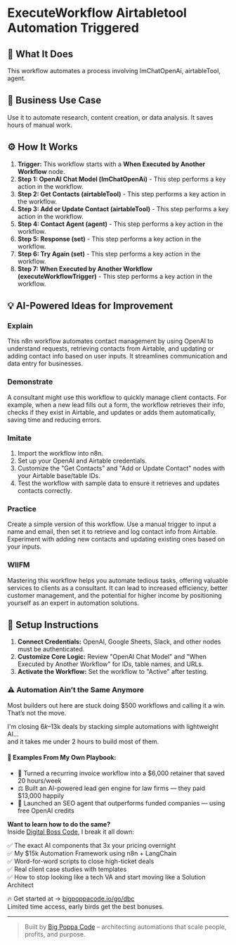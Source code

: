 # ExecuteWorkflow Airtabletool Automation Triggered

## 🚀 What It Does
This workflow automates a process involving lmChatOpenAi, airtableTool, agent.

## 💼 Business Use Case
Use it to automate research, content creation, or data analysis. It saves hours of manual work.

## ⚙️ How It Works
1.  **Trigger:** This workflow starts with a **When Executed by Another Workflow** node.
2. **Step 1: OpenAI Chat Model (lmChatOpenAi)** - This step performs a key action in the workflow.
3. **Step 2: Get Contacts (airtableTool)** - This step performs a key action in the workflow.
4. **Step 3: Add or Update Contact (airtableTool)** - This step performs a key action in the workflow.
5. **Step 4: Contact Agent (agent)** - This step performs a key action in the workflow.
6. **Step 5: Response (set)** - This step performs a key action in the workflow.
7. **Step 6: Try Again (set)** - This step performs a key action in the workflow.
8. **Step 7: When Executed by Another Workflow (executeWorkflowTrigger)** - This step performs a key action in the workflow.

## 💡 AI-Powered Ideas for Improvement
### Explain
This n8n workflow automates contact management by using OpenAI to understand requests, retrieving contacts from Airtable, and updating or adding contact info based on user inputs. It streamlines communication and data entry for businesses.

### Demonstrate
A consultant might use this workflow to quickly manage client contacts. For example, when a new lead fills out a form, the workflow retrieves their info, checks if they exist in Airtable, and updates or adds them automatically, saving time and reducing errors.

### Imitate
1. Import the workflow into n8n.
2. Set up your OpenAI and Airtable credentials.
3. Customize the "Get Contacts" and "Add or Update Contact" nodes with your Airtable base/table IDs.
4. Test the workflow with sample data to ensure it retrieves and updates contacts correctly.

### Practice
Create a simple version of this workflow. Use a manual trigger to input a name and email, then set it to retrieve and log contact info from Airtable. Experiment with adding new contacts and updating existing ones based on your inputs.

### WIIFM
Mastering this workflow helps you automate tedious tasks, offering valuable services to clients as a consultant. It can lead to increased efficiency, better customer management, and the potential for higher income by positioning yourself as an expert in automation solutions.

## 🔧 Setup Instructions
1. **Connect Credentials:** OpenAI, Google Sheets, Slack, and other nodes must be authenticated.
2. **Customize Core Logic:** Review "OpenAI Chat Model" and "When Executed by Another Workflow" for IDs, table names, and URLs.
3. **Activate the Workflow:** Set the workflow to "Active" after testing.

### ⚠️ Automation Ain’t the Same Anymore

Most builders out here are stuck doing $500 workflows and calling it a win.  
That’s not the move.  

I'm closing $6k–$13k deals by stacking simple automations with lightweight AI...  
and it takes me under 2 hours to build most of them.

#### 🧠 Examples From My Own Playbook:
- 🔁 Turned a recurring invoice workflow into a $6,000 retainer that saved 20 hours/week  
- ⚖️ Built an AI-powered lead gen engine for law firms — they paid $13,000 happily  
- 🚀 Launched an SEO agent that outperforms funded companies — using free OpenAI credits  

**Want to learn how to do the same?**  
Inside [Digital Boss Code](https://bigpoppacode.io/go/dbc), I break it all down:

✅ The exact AI components that 3x your pricing overnight  
✅ My $15k Automation Framework using n8n + LangChain  
✅ Word-for-word scripts to close high-ticket deals  
✅ Real client case studies with templates  
✅ How to stop looking like a tech VA and start moving like a Solution Architect  

🔥 Get started at → [bigpoppacode.io/go/dbc](https://bigpoppacode.io/go/dbc)  
Limited time access, early birds get the best bonuses.

---
> Built by [Big Poppa Code](https://bigpoppacode.io) – architecting automations that scale people, profits, and purpose.
